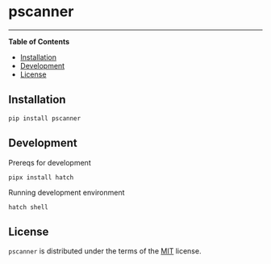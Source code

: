 # pscanner

-----

**Table of Contents**

- [Installation](#installation)
- [Development](#development)
- [License](#license)

## Installation

```console
pip install pscanner
```

## Development

Prereqs for development

```console
pipx install hatch
```

Running development environment
```console
hatch shell
```

## License

`pscanner` is distributed under the terms of the [MIT](https://spdx.org/licenses/MIT.html) license.
